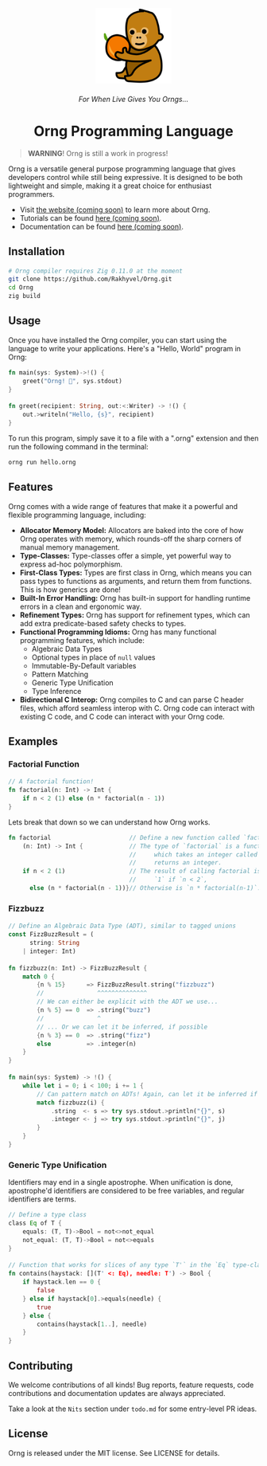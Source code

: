
<div align="center">
    <a href="#"><img src="docs/budi.png" alt="Budi the Orangutan!" width="30%"></a>
    <h6>For When Live Gives You Orngs...</h6>
    <h1>Orng Programming Language</h1>
</div>

> **WARNING**! Orng is still a work in progress!

Orng is a versatile general purpose programming language that gives developers control while still being expressive. It is designed to be both lightweight and simple, making it a great choice for enthusiast programmers.

* Visit [the website (coming soon)](http://ornglang.org) to learn more about Orng.
* Tutorials can be found [here (coming soon)](http://ornglang.orng/tutorials).
* Documentation can be found [here (coming soon)](http://ornglang.orng/docs).

## Installation
```sh
# Orng compiler requires Zig 0.11.0 at the moment
git clone https://github.com/Rakhyvel/Orng.git
cd Orng
zig build
```

## Usage
Once you have installed the Orng compiler, you can start using the language to write your applications. Here's a "Hello, World" program in Orng:
```rs
fn main(sys: System)->!() {
    greet("Orng! 🍊", sys.stdout)
}

fn greet(recipient: String, out:<:Writer) -> !() {
    out.>writeln("Hello, {s}", recipient)
}
```

To run this program, simply save it to a file with a ".orng" extension and then run the following command in the terminal:
```sh
orng run hello.orng
```

## Features
Orng comes with a wide range of features that make it a powerful and flexible programming language, including: 
* **Allocator Memory Model:** Allocators are baked into the core of how Orng operates with memory, which rounds-off the sharp corners of manual memory management.
* **Type-Classes:** Type-classes offer a simple, yet powerful way to express ad-hoc polymorphism.
* **First-Class Types:** Types are first class in Orng, which means you can pass types to functions as arguments, and return them from functions. This is how generics are done!
* **Built-In Error Handling:** Orng has built-in support for handling runtime errors in a clean and ergonomic way.
* **Refinement Types:** Orng has support for refinement types, which can add extra predicate-based safety checks to types. 
* **Functional Programming Idioms:** Orng has many functional programming features, which include:
    - Algebraic Data Types
    - Optional types in place of `null` values
    - Immutable-By-Default variables
    - Pattern Matching
    - Generic Type Unification
    - Type Inference
* **Bidirectional C Interop:** Orng compiles to C and can parse C header files, which afford seamless interop with C. Orng code can interact with existing C code, and C code can interact with your Orng code.

<!-- ## Standard Library -->

<!-- ## Examples (do 3) -->
## Examples
### Factorial Function
```rs
// A factorial function!
fn factorial(n: Int) -> Int {
    if n < 2 (1) else (n * factorial(n - 1))
}
```
Lets break that down so we can understand how Orng works.
```rs
fn factorial                      // Define a new function called `factorial`.
    (n: Int) -> Int {             // The type of `factorial` is a function, 
                                  //     which takes an integer called `n` and 
                                  //     returns an integer.
    if n < 2 (1)                  // The result of calling factorial is either 
                                  //     `1` if `n < 2`,
      else (n * factorial(n - 1))}// Otherwise is `n * factorial(n-1)`.
```
### Fizzbuzz
```rs
// Define an Algebraic Data Type (ADT), similar to tagged unions
const FizzBuzzResult = (
      string: String
    | integer: Int)

fn fizzbuzz(n: Int) -> FizzBuzzResult {
    match 0 {
        {n % 15}      => FizzBuzzResult.string("fizzbuzz") 
        //               ^^^^^^^^^^^^^^
        // We can either be explicit with the ADT we use...
        {n % 5} == 0  => .string("buzz") 
        //               ^
        // ... Or we can let it be inferred, if possible
        {n % 3} == 0  => .string("fizz")
        else          => .integer(n)
    }
}

fn main(sys: System) -> !() {
    while let i = 0; i < 100; i += 1 {
        // Can pattern match on ADTs! Again, can let it be inferred if possible
        match fizzbuzz(i) {
            .string  <- s => try sys.stdout.>println("{}", s)
            .integer <- j => try sys.stdout.>println("{}", j)
        }
    }
}
```
### Generic Type Unification
Identifiers may end in a single apostrophe. When unification is done, apostrophe'd identifiers are considered to be free variables, and regular identifiers are terms.
```rs
// Define a type class
class Eq of T {
    equals: (T, T)->Bool = not<>not_equal
    not_equal: (T, T)->Bool = not<>equals
}

// Function that works for slices of any type `T'` in the `Eq` type-class
fn contains(haystack: [](T' <: Eq), needle: T') -> Bool {
    if haystack.len == 0 {
        false
    } else if haystack[0].>equals(needle) {
        true
    } else {
        contains(haystack[1..], needle)
    }
}
```


## Contributing
We welcome contributions of all kinds! Bug reports, feature requests, code contributions and documentation updates are always appreciated.

Take a look at the `Nits` section under `todo.md` for some entry-level PR ideas.

## License
Orng is released under the MIT license. See LICENSE for details.